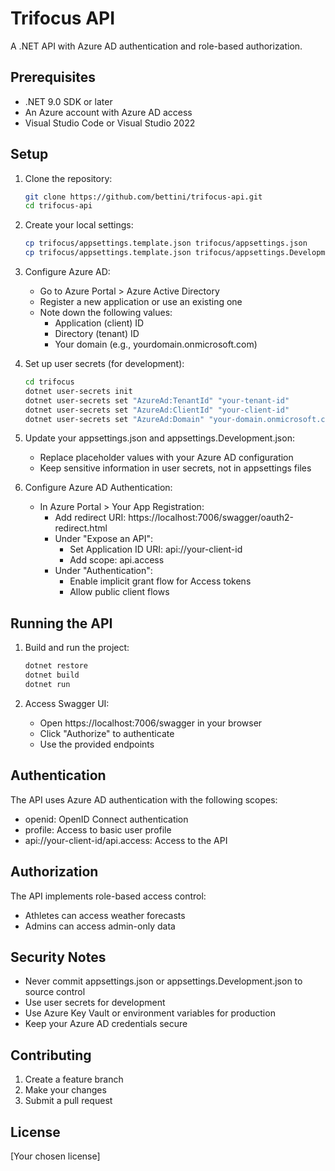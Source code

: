 # Trifocus API

A .NET API with Azure AD authentication and role-based authorization.

## Prerequisites

- .NET 9.0 SDK or later
- An Azure account with Azure AD access
- Visual Studio Code or Visual Studio 2022

## Setup

1. Clone the repository:
   ```bash
   git clone https://github.com/bettini/trifocus-api.git
   cd trifocus-api
   ```

2. Create your local settings:
   ```bash
   cp trifocus/appsettings.template.json trifocus/appsettings.json
   cp trifocus/appsettings.template.json trifocus/appsettings.Development.json
   ```

3. Configure Azure AD:
   - Go to Azure Portal > Azure Active Directory
   - Register a new application or use an existing one
   - Note down the following values:
     - Application (client) ID
     - Directory (tenant) ID
     - Your domain (e.g., yourdomain.onmicrosoft.com)

4. Set up user secrets (for development):
   ```bash
   cd trifocus
   dotnet user-secrets init
   dotnet user-secrets set "AzureAd:TenantId" "your-tenant-id"
   dotnet user-secrets set "AzureAd:ClientId" "your-client-id"
   dotnet user-secrets set "AzureAd:Domain" "your-domain.onmicrosoft.com"
   ```

5. Update your appsettings.json and appsettings.Development.json:
   - Replace placeholder values with your Azure AD configuration
   - Keep sensitive information in user secrets, not in appsettings files

6. Configure Azure AD Authentication:
   - In Azure Portal > Your App Registration:
     - Add redirect URI: https://localhost:7006/swagger/oauth2-redirect.html
     - Under "Expose an API":
       - Set Application ID URI: api://your-client-id
       - Add scope: api.access
     - Under "Authentication":
       - Enable implicit grant flow for Access tokens
       - Allow public client flows

## Running the API

1. Build and run the project:
   ```bash
   dotnet restore
   dotnet build
   dotnet run
   ```

2. Access Swagger UI:
   - Open https://localhost:7006/swagger in your browser
   - Click "Authorize" to authenticate
   - Use the provided endpoints

## Authentication

The API uses Azure AD authentication with the following scopes:
- openid: OpenID Connect authentication
- profile: Access to basic user profile
- api://your-client-id/api.access: Access to the API

## Authorization

The API implements role-based access control:
- Athletes can access weather forecasts
- Admins can access admin-only data

## Security Notes

- Never commit appsettings.json or appsettings.Development.json to source control
- Use user secrets for development
- Use Azure Key Vault or environment variables for production
- Keep your Azure AD credentials secure

## Contributing

1. Create a feature branch
2. Make your changes
3. Submit a pull request

## License

[Your chosen license]